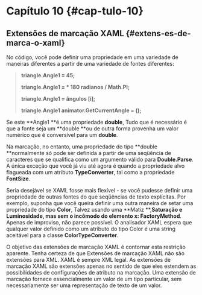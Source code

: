 # Capítulo 10 {#cap-tulo-10}

## Extensões de marcação XAML {#extens-es-de-marca-o-xaml}

No código, você pode definir uma propriedade em uma variedade de maneiras diferentes a partir de uma variedade de fontes diferentes:

> **triangle.Angle1 = 45;**
>
> **triangle.Angle1 = \* 180 radianos / Math.PI;**
>
> **triangle.Angle1 = ângulos \[i\];**
>
> **triangle.Angle1 animator.GetCurrentAngle = \(\);**

Se este **Angle1 **é uma propriedade **double**, Tudo que é necessário é que a fonte seja um **double **ou de outra forma provenha um valor numérico que é conversível para um **double**.

Na marcação, no entanto, uma propriedade do tipo **double **normalmente só pode ser definida a partir de uma seqüência de caracteres que se qualifica como um argumento válido para **Double.Parse**. A única exceção que você já viu até agora é quando a propriedade alvo flagueada com um atributo **TypeConverter**, tal como a propriedade **FontSize**.

Seria desejável se XAML fosse mais flexível - se você pudesse definir uma propriedade de outras fontes do que seqüências de texto explícitas. Por exemplo, suponha que você queira definir uma outra maneira de setar uma propriedade do tipo **Color**, Talvez usando uma **Matiz **,**Saturação **e **Luminosidade**, mas sem o incômodo do elemento** x: FactoryMethod**. Apenas de improviso, não parece possível. O analisador XAML espera que qualquer valor definido como um atributo do tipo Color é uma string aceitável para a classe **ColorTypeConverter**.

O objetivo das extensões de marcação XAML é contornar esta restrição aparente. Tenha certeza de que Extensões de marcação XAML não são extensões para XML. XAML é sempre XML legal. As extensões de marcação XAML são extensões apenas no sentido de que eles estendem as possibilidades de configurações de atributo na marcação. Uma extensão de marcação fornece essencialmente um valor de um tipo particular, sem necessariamente ser uma representação de texto de um valor.

